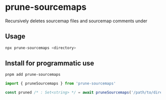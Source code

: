 # prune-sourcemaps

Recursively deletes sourcemap files and sourcemap comments under <directory>

## Usage

```bash
npx prune-sourcemaps <directory>
```

## Install for programmatic use

```bash
pnpm add prune-sourcemaps
```

```ts
import { pruneSourcemaps } from 'prune-sourcemaps'

const pruned /* : Set<string> */ = await pruneSourcemaps('/path/to/directory')
```
